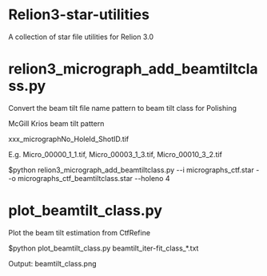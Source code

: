 # Relion3-star-utilities
A collection of star file utilities for Relion 3.0


# relion3_micrograph_add_beamtiltclass.py
Convert the beam tilt file name pattern to beam tilt class for Polishing

McGill Krios beam tilt pattern

  xxx_micrographNo_HoleId_ShotID.tif
 
  E.g. Micro_00000_1_1.tif, Micro_00003_1_3.tif, Micro_00010_3_2.tif

$python relion3_micrograph_add_beamtiltclass.py --i micrographs_ctf.star --o micrographs_ctf_beamtiltclass.star --holeno 4

# plot_beamtilt_class.py
Plot the beam tilt estimation from CtfRefine

$python plot_beamtilt_class.py beamtilt_iter-fit_class_*.txt

Output: beamtilt_class.png




